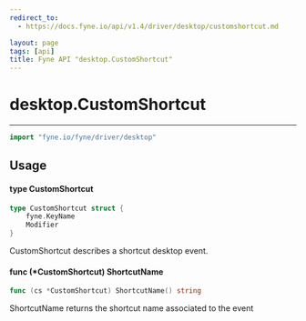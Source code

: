 ```yaml
---
redirect_to:
  - https://docs.fyne.io/api/v1.4/driver/desktop/customshortcut.md

layout: page
tags: [api]
title: Fyne API "desktop.CustomShortcut"
---
```



# desktop.CustomShortcut
---
```go
import "fyne.io/fyne/driver/desktop"
```

## Usage

#### type CustomShortcut

```go
type CustomShortcut struct {
	fyne.KeyName
	Modifier
}
```

CustomShortcut describes a shortcut desktop event.

#### func (*CustomShortcut) ShortcutName

```go
func (cs *CustomShortcut) ShortcutName() string
```
ShortcutName returns the shortcut name associated to the event
